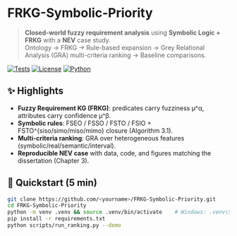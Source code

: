 # FRKG-Symbolic-Priority

> **Closed-world fuzzy requirement analysis** using **Symbolic Logic + FRKG** with a **NEV** case study.  
> Ontology → FRKG → Rule-based expansion → Grey Relational Analysis (GRA) multi-criteria ranking → Baseline comparisons.

[![Tests](https://img.shields.io/badge/tests-passing-brightgreen)](#)
[![License](https://img.shields.io/badge/license-MIT-blue)](#)
[![Python](https://img.shields.io/badge/python-3.10+-blue)](#)

## ✨ Highlights
- **Fuzzy Requirement KG (FRKG)**: predicates carry fuzziness μ^α, attributes carry confidence μ^β.
- **Symbolic rules**: FSEO / FSSO / FSTO / FSIO + FSTO^{siso/simo/miso/mimo} closure (Algorithm 3.1).
- **Multi-criteria ranking**: GRA over heterogeneous features (symbolic/real/semantic/interval).
- **Reproducible NEV case** with data, code, and figures matching the dissertation (Chapter 3).

## 🚀 Quickstart (5 min)
```bash
git clone https://github.com/<yourname>/FRKG-Symbolic-Priority.git
cd FRKG-Symbolic-Priority
python -m venv .venv && source .venv/bin/activate    # Windows: .venv\Scripts\activate
pip install -r requirements.txt
python scripts/run_ranking.py --demo
